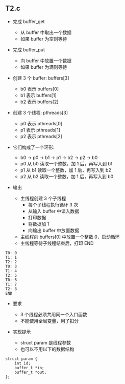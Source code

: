 ## T2.c

+ 完成 buffer_get 
  - 从 buffer 中取出一个数据
  - 如果 buffer 为空则等待

+ 完成 buffer_put 
  - 向 buffer 中放置一个数据
  - 如果 buffer 为满则等待

+ 创建 3 个 buffer: buffers[3]
  - b0 表示 buffers[0]
  - b1 表示 buffers[1]
  - b2 表示 buffers[2]

+ 创建 3 个线程: pthreads[3]
  - p0 表示 pthreads[0]
  - p1 表示 pthreads[1]
  - p2 表示 pthreads[2]

+ 它们构成了一个环形:
  - b0 -> p0 -> b1 -> p1 -> b2 -> p2 -> b0
  - p0 从 b0 读取一个整数，加 1 后，再写入到 b1
  - p1 从 b1 读取一个整数，加 1 后，再写入到 b2
  - p2 从 b2 读取一个整数，加 1 后，再写入到 b0

+ 输出
  - 主线程创建 3 个子线程
    * 每个子线程执行循环 3 次
    * 从输入 buffer 中读入数据
    * 打印数据
    * 将数据加 1
    * 向输出 buffer 中放置数据
  - 主线程向 buffers[0] 中放置一个整数 0，启动循环
  - 主线程等待子线程结束后，打印 END

```
T0: 0
T1: 1
T2: 2
T0: 3
T1: 4
T2: 5
T0: 6
T1: 7
T2: 8
END
```

+ 要求
  - 3 个线程必须共用同一个入口函数
  - 不能使用全局变量，用了扣分

+ 实现提示
  - struct param 是线程参数
  - 也可以不用以下的数据结构

```
struct param {
    int id;
    buffer_t *in;
    buffer_t *out;
};
```
